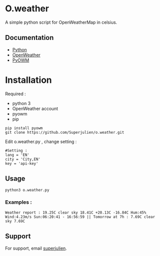 # O.weather

A simple python script for OpenWeatherMap in celsius.

## Documentation

- [Python](https://www.python.org/doc/)
- [OpenWeather](https://openweathermap.org/)
- [PyOWM](https://pyowm.readthedocs.io/en/latest/)

# Installation
Required : 
- python 3
- OpenWeather account
- pyowm
- pip

```
pip install pyowm
git clone https://github.com/Superjulien/o.weather.git
```
Edit o.weather.py , change setting :
```
#Setting :
lang = 'EN'
city = 'City,EN'
key = 'api-key'
```
## Usage
```
python3 o.weather.py
```
### Examples :
```
Weather report : 19.25C clear sky 18.41C +20.13C -16.84C Hum:45% Wind:4.23m/s Sun:06:20:41 - 16:56:59 || Tomorrow at 7h : 7.69C clear sky 7.69C
```

## Support

For support, email [superjulien](mailto:contact.superjulien@gmail.com).  

